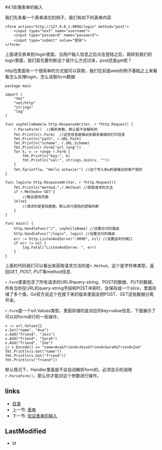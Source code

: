 #4.1处理表单的输入

我们先来看一个表单递交的例子，我们有如下的表单内容

	<form action="http://127.0.0.1:9090/login" method="post">
		<input type="text" name="username">
		<input type="password" name="password">
		<input type="submit" value="登陆">
	</form>

上面递交表单到/login里面，当用户输入信息之后点击登陆之后，跳转到我们的login里面，我们首先要判断这个是什么方式过来，post还是get呢？

http包里面有一个很简单的方式就可以获取，我们在前面web的例子基础之上来看看怎么处理login，怎么读取form数据


	package main

	import (
		"fmt"
		"net/http"
		"strings"
		"log"
	)

	func sayhelloName(w http.ResponseWriter, r *http.Request) {
		r.ParseForm()  //解析参数，默认是不会解析的
		fmt.Println(r.Form)  //这些信息是输出到服务器端的打印信息
		fmt.Println("path", r.URL.Path)
		fmt.Println("scheme", r.URL.Scheme)
		fmt.Println(r.Form["url_long"])
		for k, v := range r.Form {
			fmt.Println("key:", k)
			fmt.Println("val:", strings.Join(v, ""))
		}
		fmt.Fprintf(w, "Hello astaxie!") //这个写入到w的是输出到客户端的
	}
	
	func login(w http.ResponseWriter, r *http.Request){
		fmt.Println("method:",r.Method) //获取请求的方法
		if r.Method=='GET'{
			//输出登陆页面
		}else{
			//请求的是登陆数据，那么执行登陆的逻辑判断
		}
	}

	func main() {
		http.HandleFunc("/", sayhelloName) //设置访问的路由
		http.HandleFunc("/login", login) //设置访问的路由
		err := http.ListenAndServe(":9090", nil) //设置监听的端口
		if err != nil {
			log.Fatal("ListenAndServe: ", err)
		}
	}
	
	
上面的代码我们可以看出来获取请求方法的是`r.Method`，这个是字符串类型，返回GET, POST, PUT等method信息.

`r.Form`里面包含了所有请求的URL中query-string、POST的数据、PUT的数据，所有当你在URL的query-string字段和POST冲突时，会保存成一个slice，里面存储了多个值，Go官方说这个在接下来的版本里面会把POST、GET这些数据分离开来。	

`r.Form`是一个url.Values类型，里面存储的是对应的key=value信息，下面展示了可以对form进行的一些操作，

	v := url.Values{}
	v.Set("name", "Ava")
	v.Add("friend", "Jess")
	v.Add("friend", "Sarah")
	v.Add("friend", "Zoe")
	// v.Encode() == "name=Ava&friend=Jess&friend=Sarah&friend=Zoe"
	fmt.Println(v.Get("name"))
	fmt.Println(v.Get("friend"))
	fmt.Println(v["friend"])

默认情况下，Handler里面是不会自动解析form的，必须显示的调用`r.ParseForm()`，那么你才能对这个参数进行操作。

## links
   * [目录](<preface.md>)
   * 上一节: [表单](<4.md>)
   * 下一节: [验证表单的输入](<4.2.md>)

## LastModified 
   * $Id$